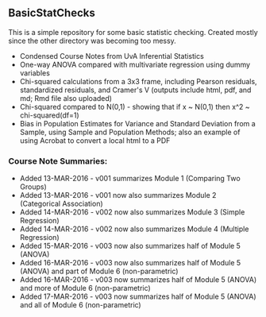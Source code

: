 ## BasicStatChecks  
This is a simple repository for some basic statistic checking.  Created mostly since the other directory was becoming too messy.  

* Condensed Course Notes from UvA Inferential Statistics  
* One-way ANOVA compared with multivariate regression using dummy variables  
* Chi-squared calculations from a 3x3 frame, including Pearson residuals, standardized residuals, and Cramer's V (outputs include html, pdf, and md; Rmd file also uploaded)  
* Chi-squared compared to N(0,1) - showing that if x ~ N(0,1) then x^2 ~ chi-squared(df=1)  
* Bias in Population Estimates for Variance and Standard Deviation from a Sample, using Sample and Population Methods; also an example of using Acrobat to convert a local html to a PDF  
  
### Course Note Summaries:  
* Added 13-MAR-2016 - v001 summarizes Module 1 (Comparing Two Groups)  
* Added 13-MAR-2016 - v001 now also summarizes Module 2 (Categorical Association)  
* Added 14-MAR-2016 - v002 now also summarizes Module 3 (Simple Regression)  
* Added 14-MAR-2016 - v002 now also summarizes Module 4 (Multiple Regression)  
* Added 15-MAR-2016 - v003 now also summarizes half of Module 5 (ANOVA)  
* Added 16-MAR-2016 - v003 now also summarizes half of Module 5 (ANOVA) and part of Module 6 (non-parametric)  
* Added 16-MAR-2016 - v003 now summarizes half of Module 5 (ANOVA) and more of Module 6 (non-parametric)  
* Added 17-MAR-2016 - v003 now summarizes half of Module 5 (ANOVA) and all of Module 6 (non-parametric)  
